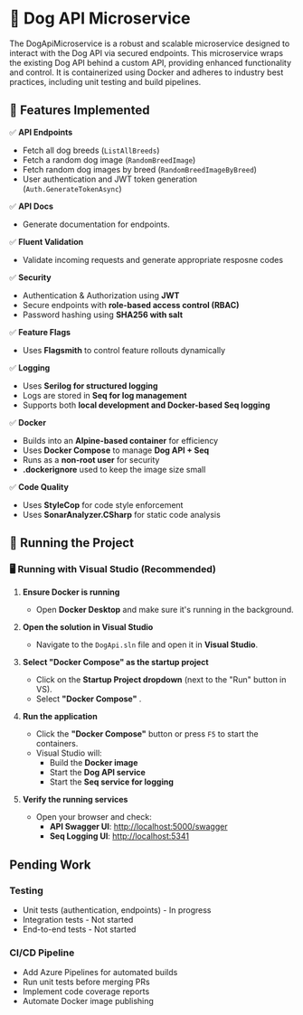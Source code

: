 # 🐶 Dog API Microservice
The DogApiMicroservice is a robust and scalable microservice designed to interact with the Dog API via secured endpoints. This microservice wraps the existing Dog API behind a custom API, providing enhanced functionality and control. It is containerized using Docker and adheres to industry best practices, including unit testing and build pipelines.

## 🚀 Features Implemented

✅ **API Endpoints**
- Fetch all dog breeds (`ListAllBreeds`)
- Fetch a random dog image (`RandomBreedImage`)
- Fetch random dog images by breed (`RandomBreedImageByBreed`)
- User authentication and JWT token generation (`Auth.GenerateTokenAsync`)

✅ **API Docs**
- Generate documentation for endpoints.

✅ **Fluent Validation**
- Validate incoming requests and generate appropriate resposne codes

✅ **Security**
- Authentication & Authorization using **JWT**
- Secure endpoints with **role-based access control (RBAC)**
- Password hashing using **SHA256 with salt**

✅ **Feature Flags**
- Uses **Flagsmith** to control feature rollouts dynamically

✅ **Logging**
- Uses **Serilog for structured logging**
- Logs are stored in **Seq for log management**
- Supports both **local development and Docker-based Seq logging**

✅ **Docker**
- Builds into an **Alpine-based container** for efficiency
- Uses **Docker Compose** to manage **Dog API + Seq**
- Runs as a **non-root user** for security
- **.dockerignore** used to keep the image size small

✅ **Code Quality**
- Uses **StyleCop** for code style enforcement
- Uses **SonarAnalyzer.CSharp** for static code analysis

 

## 🚀 Running the Project

### 🖥️ Running with Visual Studio (Recommended)
1. **Ensure Docker is running**  
   - Open **Docker Desktop** and make sure it's running in the background.

2. **Open the solution in Visual Studio**  
   - Navigate to the `DogApi.sln` file and open it in **Visual Studio**.

3. **Select "Docker Compose" as the startup project**  
   - Click on the **Startup Project dropdown** (next to the "Run" button in VS).
   - Select **"Docker Compose"** .  

4. **Run the application**  
   - Click the **"Docker Compose"** button or press `F5` to start the containers.
   - Visual Studio will:
     - Build the **Docker image**
     - Start the **Dog API service**
     - Start the **Seq service for logging**

5. **Verify the running services**
   - Open your browser and check:
     - **API Swagger UI**: [http://localhost:5000/swagger](http://localhost:5000/swagger)
     - **Seq Logging UI**: [http://localhost:5341](http://localhost:5341)



## Pending Work

### Testing
- Unit tests (authentication, endpoints) - In progress
- Integration tests - Not started
- End-to-end tests - Not started

### CI/CD Pipeline
- Add Azure Pipelines for automated builds
- Run unit tests before merging PRs
- Implement code coverage reports
- Automate Docker image publishing

